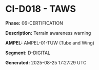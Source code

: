# CI-D018 - TAWS

**Phase:** 06-CERTIFICATION

**Description:** Terrain awareness warning

**AMPEL:** AMPEL-01-TUW (Tube and Wing)

**Segment:** D-DIGITAL

**Generated:** 2025-08-25 17:27:29 UTC

